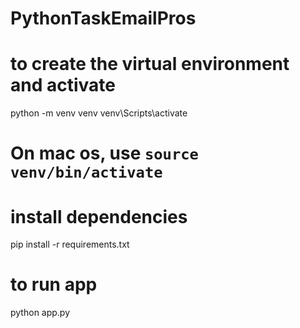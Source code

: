 # PythonTaskEmailPros
# to create the virtual environment and activate
python -m venv venv
venv\Scripts\activate
# On mac os, use `source venv/bin/activate`

# install dependencies
pip install -r requirements.txt

# to run app 
python app.py
